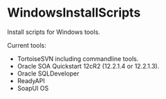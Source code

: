 # WindowsInstallScripts
Install scripts for Windows tools.

Current tools:
* TortoiseSVN including commandline tools.
* Oracle SOA Quickstart 12cR2 (12.2.1.4 or 12.2.1.3).
* Oracle SQLDeveloper
* ReadyAPI
* SoapUI OS

